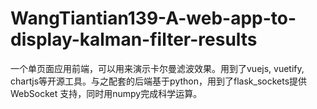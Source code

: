 # WangTiantian139-A-web-app-to-display-kalman-filter-results
一个单页面应用前端，可以用来演示卡尔曼滤波效果。用到了vuejs, vuetify, chartjs等开源工具。与之配套的后端基于python，用到了flask_sockets提供 WebSocket 支持，同时用numpy完成科学运算。
